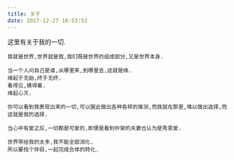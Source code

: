 ```yaml
---
title: 关于
date: 2017-12-27 16:53:53
---
```

这里有关于我的一切.

```
我就是世界,世界就是我,我们既是世界的组成部分,又是世界本身.
```
```
当一个人问自己是谁,从哪里来,到哪里去,这就是缘.
缘起于无始,终于无终.
看得见,摸得着.
缘起心灭.
```
```
你可以看到我表现出来的一切,可以据此做出各种各样的推测,而我就在那里,难以做出选择,而这就是我的选择.
```
```
当心中有爱之后,一切都是可爱的,即便是看到吵架的夫妻也认为是秀恩爱.
```
```
世界带给我的太多,我不能全部消化.
所以要找个伴侣,一起完成合体的转化.
```